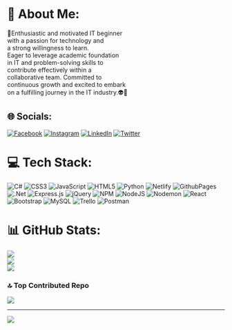 # 💫 About Me:
🤖Enthusiastic and motivated IT beginner <br>with a passion for technology and <br>a strong willingness to learn. <br>Eager to leverage academic foundation <br>in IT and problem-solving skills to <br>contribute effectively within a <br>collaborative team. Committed to <br>continuous growth and excited to embark<br> on a fulfilling journey in the IT industry.👽👾


## 🌐 Socials:
[![Facebook](https://img.shields.io/badge/Facebook-%231877F2.svg?logo=Facebook&logoColor=white)](https://facebook.com/LasathRathnayake)
[![Instagram](https://img.shields.io/badge/Instagram-%23E4405F.svg?logo=Instagram&logoColor=white)](https://instagram.com/lasath.r)
[![LinkedIn](https://img.shields.io/badge/LinkedIn-%230077B5.svg?logo=linkedin&logoColor=white)](https://linkedin.com/in/LasathRathnayake)
[![Twitter](https://img.shields.io/badge/Twitter-%231DA1F2.svg?logo=Twitter&logoColor=white)](https://twitter.com/LasathRathnayake)


# 💻 Tech Stack:
![C#](https://img.shields.io/badge/c%23-%23239120.svg?style=for-the-badge&logo=csharp&logoColor=white) ![CSS3](https://img.shields.io/badge/css3-%231572B6.svg?style=for-the-badge&logo=css3&logoColor=white) ![JavaScript](https://img.shields.io/badge/javascript-%23323330.svg?style=for-the-badge&logo=javascript&logoColor=%23F7DF1E) ![HTML5](https://img.shields.io/badge/html5-%23E34F26.svg?style=for-the-badge&logo=html5&logoColor=white) ![Python](https://img.shields.io/badge/python-3670A0?style=for-the-badge&logo=python&logoColor=ffdd54) ![Netlify](https://img.shields.io/badge/netlify-%23000000.svg?style=for-the-badge&logo=netlify&logoColor=#00C7B7) ![GithubPages](https://img.shields.io/badge/github%20pages-121013?style=for-the-badge&logo=github&logoColor=white) ![.Net](https://img.shields.io/badge/.NET-5C2D91?style=for-the-badge&logo=.net&logoColor=white) ![Express.js](https://img.shields.io/badge/express.js-%23404d59.svg?style=for-the-badge&logo=express&logoColor=%2361DAFB) ![jQuery](https://img.shields.io/badge/jquery-%230769AD.svg?style=for-the-badge&logo=jquery&logoColor=white) ![NPM](https://img.shields.io/badge/NPM-%23CB3837.svg?style=for-the-badge&logo=npm&logoColor=white) ![NodeJS](https://img.shields.io/badge/node.js-6DA55F?style=for-the-badge&logo=node.js&logoColor=white) ![Nodemon](https://img.shields.io/badge/NODEMON-%23323330.svg?style=for-the-badge&logo=nodemon&logoColor=%BBDEAD) ![React](https://img.shields.io/badge/react-%2320232a.svg?style=for-the-badge&logo=react&logoColor=%2361DAFB) ![Bootstrap](https://img.shields.io/badge/bootstrap-%238511FA.svg?style=for-the-badge&logo=bootstrap&logoColor=white) ![MySQL](https://img.shields.io/badge/mysql-%2300000f.svg?style=for-the-badge&logo=mysql&logoColor=white) ![Trello](https://img.shields.io/badge/Trello-%23026AA7.svg?style=for-the-badge&logo=Trello&logoColor=white) ![Postman](https://img.shields.io/badge/Postman-FF6C37?style=for-the-badge&logo=postman&logoColor=white)
# 📊 GitHub Stats:
![](https://github-readme-stats.vercel.app/api?username=Adedax39&theme=dark&hide_border=false&include_all_commits=true&count_private=true)<br/>
![](https://github-readme-streak-stats.herokuapp.com/?user=Adedax39&theme=dark&hide_border=false)<br/>
![](https://github-readme-stats.vercel.app/api/top-langs/?username=Adedax39&theme=dark&hide_border=false&include_all_commits=true&count_private=true&layout=compact)

### 🔝 Top Contributed Repo
![](https://github-contributor-stats.vercel.app/api?username=Adedax39&limit=5&theme=dark&combine_all_yearly_contributions=true)

---
[![](https://visitcount.itsvg.in/api?id=Adedax39&icon=0&color=0)](https://visitcount.itsvg.in)


